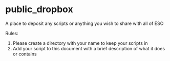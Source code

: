 public_dropbox
==============

A place to deposit any scripts or anything you wish to share with all of ESO

Rules:
1. Please create a directory with your name to keep your scripts in
2. Add your script to this document with a brief description of what it does or contains
